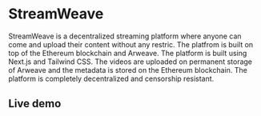 # StreamWeave

StreamWeave is a decentralized streaming platform where anyone can come and upload their content without any restric. The platfrom is built on top of the Ethereum blockchain and Arweave. The platform is built using Next.js and Tailwind CSS. The videos are uploaded on permanent storage of Arweave and the metadata is stored on the Ethereum blockchain. The platform is completely decentralized and censorship resistant.

## Live demo